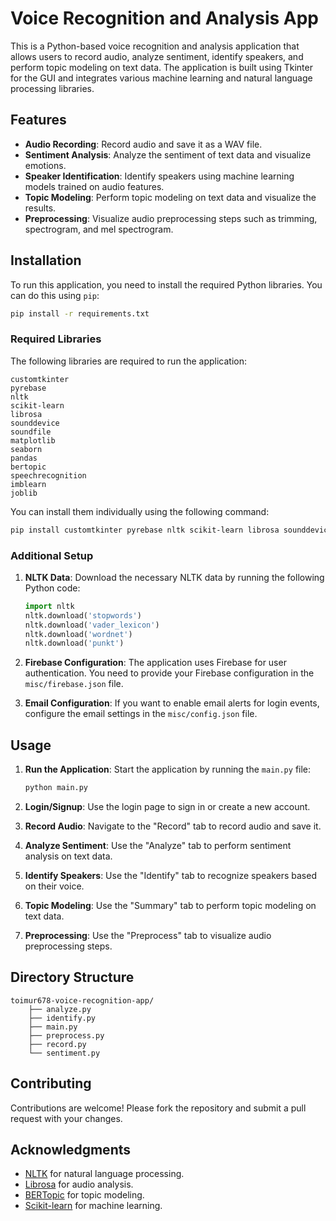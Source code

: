 # Voice Recognition and Analysis App

This is a Python-based voice recognition and analysis application that allows users to record audio, analyze sentiment, identify speakers, and perform topic modeling on text data. The application is built using Tkinter for the GUI and integrates various machine learning and natural language processing libraries.

## Features

- **Audio Recording**: Record audio and save it as a WAV file.
- **Sentiment Analysis**: Analyze the sentiment of text data and visualize emotions.
- **Speaker Identification**: Identify speakers using machine learning models trained on audio features.
- **Topic Modeling**: Perform topic modeling on text data and visualize the results.
- **Preprocessing**: Visualize audio preprocessing steps such as trimming, spectrogram, and mel spectrogram.

## Installation

To run this application, you need to install the required Python libraries. You can do this using `pip`:

```bash
pip install -r requirements.txt
```

### Required Libraries

The following libraries are required to run the application:

```plaintext
customtkinter
pyrebase
nltk
scikit-learn
librosa
sounddevice
soundfile
matplotlib
seaborn
pandas
bertopic
speechrecognition
imblearn
joblib
```

You can install them individually using the following command:

```bash
pip install customtkinter pyrebase nltk scikit-learn librosa sounddevice soundfile matplotlib seaborn pandas bertopic speechrecognition imblearn joblib
```

### Additional Setup

1. **NLTK Data**: Download the necessary NLTK data by running the following Python code:

    ```python
    import nltk
    nltk.download('stopwords')
    nltk.download('vader_lexicon')
    nltk.download('wordnet')
    nltk.download('punkt')
    ```

2. **Firebase Configuration**: The application uses Firebase for user authentication. You need to provide your Firebase configuration in the `misc/firebase.json` file.

3. **Email Configuration**: If you want to enable email alerts for login events, configure the email settings in the `misc/config.json` file.

## Usage

1. **Run the Application**: Start the application by running the `main.py` file:

    ```bash
    python main.py
    ```

2. **Login/Signup**: Use the login page to sign in or create a new account.

3. **Record Audio**: Navigate to the "Record" tab to record audio and save it.

4. **Analyze Sentiment**: Use the "Analyze" tab to perform sentiment analysis on text data.

5. **Identify Speakers**: Use the "Identify" tab to recognize speakers based on their voice.

6. **Topic Modeling**: Use the "Summary" tab to perform topic modeling on text data.

7. **Preprocessing**: Use the "Preprocess" tab to visualize audio preprocessing steps.

## Directory Structure

```plaintext
toimur678-voice-recognition-app/
    ├── analyze.py
    ├── identify.py
    ├── main.py
    ├── preprocess.py
    ├── record.py
    └── sentiment.py
```

## Contributing

Contributions are welcome! Please fork the repository and submit a pull request with your changes.

## Acknowledgments

- [NLTK](https://www.nltk.org/) for natural language processing.
- [Librosa](https://librosa.org/) for audio analysis.
- [BERTopic](https://maartengr.github.io/BERTopic/) for topic modeling.
- [Scikit-learn](https://scikit-learn.org/) for machine learning.
